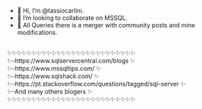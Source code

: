 - 👋 Hi, I’m @tassiocarlini.
- 💞️ I’m looking to collaborate on MSSQL. 
- 👋 All Queries there is a merger with community posts and mine modifications.

<br/>
✨✨✨✨✨✨✨✨✨✨✨✨✨✨✨✨✨✨✨✨✨✨✨✨✨✨<br/>
✨-https://www.sqlservercentral.com/blogs                     ✨<br/>
✨-https://www.mssqltips.com/                                 ✨<br/>
✨-https://www.sqlshack.com/                                  ✨<br/>
✨-https://pt.stackoverflow.com/questions/tagged/sql-server   ✨<br/>
✨-And many others blogers                                    ✨<br/>
✨✨✨✨✨✨✨✨✨✨✨✨✨✨✨✨✨✨✨✨✨✨✨✨✨✨<br/>



<!---
tassiocarlini/tassiocarlini is a ✨ special ✨ repository because its `README.md` (this file) appears on your GitHub profile.
You can click the Preview link to take a look at your changes.
--->
